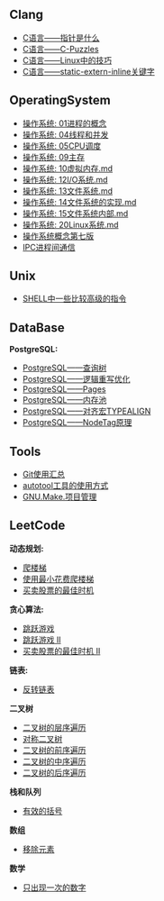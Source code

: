 
## Clang

- [C语言——指针是什么](Clang/C语言——指针是什么.md)
- [C语言——C-Puzzles](Clang/C语言——C-Puzzles.md)
- [C语言——Linux中的技巧](Clang/C语言——Linux中的技巧.md)
- [C语言——static-extern-inline关键字](Clang/C语言——static-extern-inline关键字.md)

## OperatingSystem
- [操作系统: 01进程的概念](OperatingSystem/操作系统：01进程的概念.md)
- [操作系统: 04线程和并发](OperatingSystem/操作系统：04线程和并发.md)
- [操作系统: 05CPU调度](OperatingSystem/操作系统：05CPU调度.md)
- [操作系统: 09主存](OperatingSystem/操作系统：09主存.md)
- [操作系统: 10虚拟内存.md](OperatingSystem/操作系统：10虚拟内存.md)
- [操作系统: 12I/O系统.md](OperatingSystem/操作系统：12IO系统.md)
- [操作系统: 13文件系统.md](OperatingSystem/操作系统：13文件系统.md)
- [操作系统: 14文件系统的实现.md](OperatingSystem/操作系统：14文件系统的实现.md)
- [操作系统: 15文件系统内部.md](OperatingSystem/操作系统：15文件系统内部.md)
- [操作系统: 20Linux系统.md](OperatingSystem/操作系统：20Linux系统.md)
- [操作系统概念第七版](OperatingSystem/操作系统概念第七版.md)
- [IPC进程间通信](OperatingSystem/IPC进程间通信.md)

## Unix

- [SHELL中一些比较高级的指令](Unix/SHELL中一些比较高级的指令梳理.md)


## DataBase

**PostgreSQL:**
- [PostgreSQL——查询树](DataBase/Postgres/PostgreSQL查询——查询树.md)
- [PostgreSQL——逻辑重写优化](DataBase/Postgres/PostgreSQL查询——逻辑重写优化.md)
- [PostgreSQL——Pages](DataBase/Postgres/PostgreSQL存储——Pages.md)
- [PostgreSQL——内存池](DataBase/Postgres/PostgreSQL内存池结构解析.md)
- [PostgreSQL——对齐宏TYPEALIGN](DataBase/Postgres/PostgreSQL内存池结构解析.md)
- [PostgreSQL——NodeTag原理](DataBase/Postgres/PostgreSQL内存池结构解析.md)


## Tools

- [Git使用汇总](Tool/about-git.md)
- [autotool工具的使用方式](Tool/autotool工具的使用方式.md)
- [GNU.Make.项目管理](Tool/GNU.Make.项目管理.md)

## LeetCode

**动态规划:**
- [爬楼梯](LeetCode/0070-climbing-stairs.md)
- [使用最小花费爬楼梯](LeetCode/0746-min-cost-climbing-stairs.md)
- [买卖股票的最佳时机](LeetCode/0121-best-time-to-buy-and-sell-stock.md)

**贪心算法:**
- [跳跃游戏](LeetCode/0055-jump-game.md)
- [跳跃游戏 II](LeetCode/0045-jump-game-ii.md)
- [买卖股票的最佳时机 II](LeetCode/0122-best-time-to-buy-and-sell-stock-ii.md)

**链表:**
- [反转链表](LeetCode/0206-reverse-linked-list.md)

**二叉树**
- [二叉树的层序遍历](LeetCode/0102-binary-tree-level-order-traversal.md)
- [对称二叉树](LeetCode/0101-symmetric-tree.md)
- [二叉树的前序遍历](LeetCode/0144-binary-tree-preorder-traversal.md)
- [二叉树的中序遍历](LeetCode/0094-binary-tree-inorder-traversal.md)
- [二叉树的后序遍历](LeetCode/0145-binary-tree-postorder-traversal.md)

**栈和队列**
- [有效的括号](LeetCode/0020-valid-parentheses.md)

**数组**
- [移除元素](LeetCode/0027-remove-element.md)

**数学**
- [只出现一次的数字](LeetCode/0136-single-number.md)

